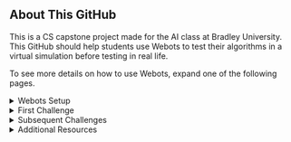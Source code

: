 ## About This GitHub
This is a CS capstone project made for the AI class at Bradley University. This GitHub should help students use Webots to test their algorithms in a virtual simulation before testing in real life.

To see more details on how to use Webots, expand one of the following pages.

<details>
 <summary>Webots Setup</summary>
  <ol>
   

 ## GitHub Setup
 
This GitHub is public read-only, meaning any changes will be saved locally. If you don't want a backup, clone this GitHub to your device by downloading or cloning it to GitHub desktop. If you want backups of your files, such as your robot algorithm/code, through Github, you will need to fork this repository as follows:
 
 * In the top right corner of this GitHub, hit the fork button
 * Scroll down and click "Create Fork"
 * When the repository is completed, clone the forked repository to your device


## Webots Setup

Go to the Webot's website [https://cyberbotics.com/](https://cyberbotics.com/) and click the download button.

<img src="Images\Tutorial1.png" width = "500" >

If you aren't on Windows, click the arrow next to the download button to specify your operating system for the correct installer.

<img src="Images\Tutorial2.gif" width = "500" >

* Run the installer you just downloaded
  * On Windows you'll get the dialogue warning, "Windows protected your PC" prompt. Select, "More info," and then click, "Run anyway"
* Follow the install wizard dialogues and installations and you have finished setting up Webots!
<br />

If you have trouble installing Webots, contact your professor for additional resources.


## Understanding Webots

Let's start by opening a Webots world simulation.

* In the file explorer, open up the file from this GitHub at, "...AI-Robots-Challenges\Webots\worlds\moose_demo.wbt"
* When opening Webots for the first time, choose which theme you like and then press, "Start Webots with the selected theme"
* Close out of the guided tutorial window to continue
<br />

This 'world' you opened up is one of Webot's open source demo worlds. Here, the robot demonstates simple movement ai that traverses between defined checkpoints. You may explore the enviornment by moving the scene camera.

* To rotate the camera, hold left-click while moving your mouse inside the simulation window
* To move the camera, hold right-click while moving your mouse inside the simulation window
<br />

Now that we have the hang of moving the camera, let's look at other ways to control the simulation.

* Above the simulation window, you'll find the main functions for the simulation, tooltip information is displayed when hovered over the different functions
* The 'pause/play' function starts or pauses the current world simulation
* To the left of that, the '|<<' function resets the time of the simulation to 0
  * Pausing the simulation before resetting will keep the simulation in a paused state after resetting
<br />

<img src="Images\Tutorial3.gif" width = "500" >

The left side of the interface contains the hierarchy of objects/nodes, and the right side contains the built in text editor section where you can edit scripts inside the program. These functionalities and how to use them will be covered more in further sections.


---

 </ol>
</details>




<details>
  <summary>First Challenge</summary>
  <ol>

## Open Webots

You will be coding the first challenge (Hysteresis/Week 10) in the virtual world.

* In the file explorer, open up the world file at, "...AI-Robots-Challenges\Webots\worlds\FirstChallenge.wbt"

## Understanding Nodes (Optional)

To understand how Webots works, understanding the node system is essential. Nodes are shown in the left window, which behave as objects as well as variables. To understand them better, let's make a simple box.

<img src="Images\Example1.gif" width = "500" >

* While not within an expanded object/node in the object/node hierarchy, click the add node button '(+)' in the top left of the interface
* Inside the 'Base nodes' dropdown, select 'Solid' and then click 'Add'
* Expand then dropdown of the created Solid object, select the 'children' parameter or right-click on the Solid and select 'Add New'
* Inside the 'Base nodes' dropdown, select 'Shape' and then click 'Add'
<br />

Objects, such as robots and and other geometric shapes are nodes. The children of those nodes are the properties of their parent node. Now that we have a solid object, let's specify its shape by changing the properties.

<img src="Images/Example2.gif" width = "500" >

* Inside the Shape dropdown, add a node to the 'geometry' parameter by double-clicking the parameter name, and then selecting 'Box' under the 'Base nodes' dropdown before clicking 'Add'
* Inside the geometry parameter which now displays 'geometry Box', select the 'size' field from the dropdown and set the size values to '0.25' for the x, y, and z vector variables
* Now go back and set the 'appearance' variable, again by double-clicking the parameter name and selecting either 'Appearance' under the 'Base nodes' dropdown. 'PBRAppearance' is very similar but with a few different functionalities, it comes down to preference of whichever you prefer, but we will be going over using the basic 'Appearance' option
* Inside the appearance dropdown, double-click the parameter name to select the 'Material' node and then 'Add'
* Inside the 'material Material' dropdown, change the diffuse color to whichever color you'd like by manually changing RGB values or by using the color picker
<br />

By making this cube, you should have a better understanding of Webots' node system (sub-nodes, variables, etc). There is more to physically simulating this object (adding physics and specifying the bounding object as a box), so if you are interested, check the 'Additional Resources' page of this ReadMe. If you haven't saved the simulation, using the above reset button '|<<' will return to the last checkpoint before having created the box object.


## Coding the Robot

Let's start coding using the built-in IDE on the right-side of the interface.

Webots programming works by getting a reference to each motor through code and then telling it what to do. Those motors will continuously do that task until given a new command. Webots lets you wait time as a function in the code, so you don't need to tell the motor what you want it to do constantly.

If you look at the code, you can see the functions 'move_forward()', 'move_back()', 'turn_left()', and 'turn_right()', which tell the motors how to rotate. Let's use these functions to write a robot that moves forward, the code for this AI starts on line 45.

* On line 47, the robot only waits one step, which isn't enough to move forward. Let's change that to 10 steps by changing the line to
```sh
robot.step(time_step * 10)
```
* Save the code by pressing Ctr+S or hitting the save button at the top
* Reset the simulation (Hit the '|<<' button) and see how your new code performs
  * When the simulation reloads, it saves the paused state of the simulation. If the robot doesn't move, press the play button '>' on the top to resume the simulation
<br />

<img src="Images/Example3.gif" width = "500" >

Now that you know the basics for coding in the simulation, try the Hysteresis/Week 10 bonus point challenge. The goal is to move the robot in a forward square, then make a similar square movement but instead driving backwards, finishing where the robot was initially placed.

<img src="Images/Challenge1.png" width = "500" >

 
 ---
 
</ol>
</details>

<details>
  <summary>Subsequent Challenges</summary>
  <ol>

## Additional Mechanics

For more realism, each simulation will move objects randomly within the challenge guidelines to simulate real-world randomness.

Once you've completed the challenge, if there is extra credit, you can move the 'Evil Duck' object into the acceptable area range detailed, and save the simulation by pressing Ctr+Shift+S or the save icon at the top left of the interface.

## Coding the Camera

* In the file explorer, open up the file from this GitHub at, "...AI-Robots-Challenges\Webots\worlds\SecondChallenge.wbt"
<br />

Since the previous challenge, more functions have been added for your convenience. The 'DriveForward(angle)' function drives the robot at an angle, while 'TurnCameraUp()' and 'TurnCameraDown()' turns the camera. These functions aren't necessary but are beneficial to know.

The AI starts on line 79, with a while loop that prints the RGB of the center bottom pixel of the camera. This is done by the 'imageGetColor(Image, width, x, y)' function. You can override the x and y values of the function call to change which pixel the camera is looking at. Additionally, you can see the camera video in the top left corner of the simulation window.

<img src="Images/Challenge2.png" width = "500" >

Now try the parallel parking challenge.


---
 </ol>
</details>


<details>
  <summary>Additional Resources</summary>
  <ol>

## Helpful Videos

Basics
* [Install & Basic Tutorial](https://www.youtube.com/watch?v=2CWHfbuEbAY)
* [Nodes Tutorial](https://www.youtube.com/watch?v=kn5o0j3-gO0)
<br />

Robot Nodes
* [Camera Tutorial](https://www.youtube.com/watch?v=BuQazGSChaw)
* [Distance Sensor Tutorial](https://www.youtube.com/watch?v=7z04WFCJGN0&t=2s)
<br />

Complete Robot Algorithms
* [Line Follower Robot](https://www.youtube.com/watch?v=KGePGSKZu4w)
<br />

## Helpful Websites

Word settings like contact properties change how objects interact with each other (used in 4th challenge)
* [Contact Properties Documentation](https://www.cyberbotics.com/doc/reference/contactproperties)
<br />

Supervisors are Robot classes that can monitor, edit, and spawn other objects
* [Supervisor Robot Tutorial](https://cyberbotics.com/doc/guide/tutorial-8-the-supervisor?tab-language=python)
* [Supervisor Robot Documentation](https://forms.gle/rBniEH7UuqJXANCg7](https://www.cyberbotics.com/doc/reference/supervisor?tab-language=python)https://www.cyberbotics.com/doc/reference/supervisor?tab-language=python)
<br />

Only tutorial for track wheels I found (in Japanese)
* [Tracks Tutorial](https://qiita.com/Ke_N_551/items/efba11b22e9525ecc300)
<br />

---
 </ol>
</details>
